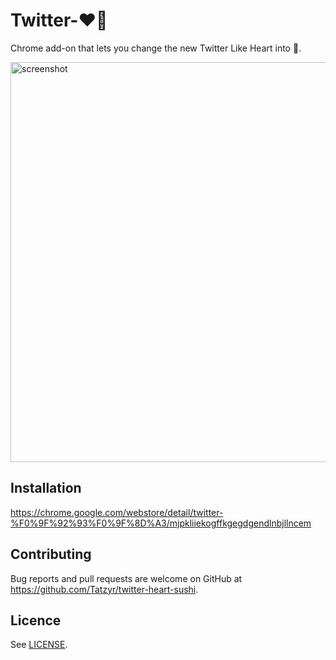 # Twitter-:heart::sushi:

Chrome add-on that lets you change the new Twitter Like Heart into :sushi:.

<img width="640" alt="screenshot" src="https://cloud.githubusercontent.com/assets/1025461/10930305/4661da0e-8300-11e5-8eed-c75c19105f69.png">


## Installation

https://chrome.google.com/webstore/detail/twitter-%F0%9F%92%93%F0%9F%8D%A3/mjpkliiekogffkgegdgendlnbjllncem


## Contributing

Bug reports and pull requests are welcome on GitHub at https://github.com/Tatzyr/twitter-heart-sushi.


## Licence

See [LICENSE](LICENSE).
